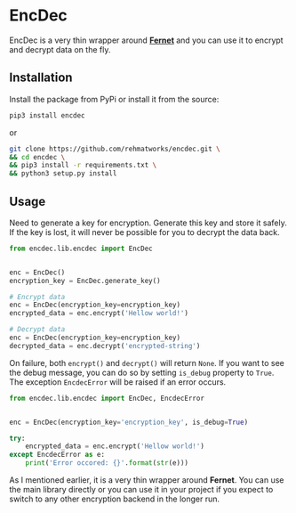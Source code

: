 # EncDec
EncDec is a very thin wrapper around **[Fernet](https://cryptography.io/en/latest/fernet.html)** and you can use it to encrypt and decrypt data on the fly.

## Installation
Install the package from PyPi or install it from the source:

```bash
pip3 install encdec
```

or

```bash
git clone https://github.com/rehmatworks/encdec.git \
&& cd encdec \
&& pip3 install -r requirements.txt \
&& python3 setup.py install
```

## Usage
Need to generate a key for encryption. Generate this key and store it safely. If the key is lost, it will never be possible for you to decrypt the data back.

```python
from encdec.lib.encdec import EncDec


enc = EncDec()
encryption_key = EncDec.generate_key()

# Encrypt data
enc = EncDec(encryption_key=encryption_key)
encrypted_data = enc.encrypt('Hellow world!')

# Decrypt data
enc = EncDec(encryption_key=encryption_key)
decrypted_data = enc.decrypt('encrypted-string')
```

On failure, both `encrypt()` and `decrypt()` will return `None`. If you want to see the debug message, you can do so by setting `is_debug` property to `True`. The exception `EncdecError` will be raised if an error occurs.

```python
from encdec.lib.encdec import EncDec, EncdecError


enc = EncDec(encryption_key='encryption_key', is_debug=True)

try:
    encrypted_data = enc.encrypt('Hellow world!')
except EncdecError as e:
    print('Error occored: {}'.format(str(e)))
```

As I mentioned earlier, it is a very thin wrapper around **Fernet**. You can use the main library directly or you can use it in your project if you expect to switch to any other encryption backend in the longer run.